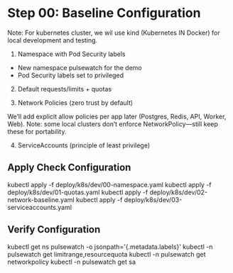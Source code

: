 # Step 00: Baseline Configuration


Note: For kubernetes cluster, we wil use kind (Kubernetes IN Docker) for local development and testing.

1) Namespace with Pod Security labels

- New namespace pulsewatch for the demo
- Pod Security labels set to privileged 

2) Default requests/limits + quotas

3) Network Policies (zero trust by default)

We’ll add explicit allow policies per app later (Postgres, Redis, API, Worker, Web).
Note: some local clusters don’t enforce NetworkPolicy—still keep these for portability.

4) ServiceAccounts (principle of least privilege)

## Apply Check Configuration

kubectl apply -f deploy/k8s/dev/00-namespace.yaml
kubectl apply -f deploy/k8s/dev/01-quotas.yaml
kubectl apply -f deploy/k8s/dev/02-network-baseline.yaml
kubectl apply -f deploy/k8s/dev/03-serviceaccounts.yaml

## Verify Configuration

kubectl get ns pulsewatch -o jsonpath='{.metadata.labels}'
kubectl -n pulsewatch get limitrange,resourcequota
kubectl -n pulsewatch get networkpolicy
kubectl -n pulsewatch get sa

